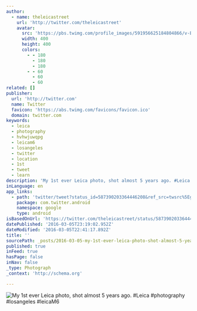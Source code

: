 ```yaml
---
author:
  - name: theleicastreet
    url: 'http://twitter.com/theleicastreet'
    avatar:
      src: 'https://pbs.twimg.com/profile_images/591956625184804866/v-Bq1Lcj_400x400.jpg'
      width: 400
      height: 400
      colors:
        - - 180
          - 180
          - 180
        - - 60
          - 60
          - 60
related: []
publisher:
  url: 'http://twitter.com'
  name: Twitter
  favicon: 'https://abs.twimg.com/favicons/favicon.ico'
  domain: twitter.com
keywords:
  - leica
  - photography
  - hvhwjuwqpg
  - leicam6
  - losangeles
  - twitter
  - location
  - 1st
  - tweet
  - learn
description: 'My 1st ever Leica photo, shot almost 5 years ago. #Leica #photography #losangeles #leicaM6'
inLanguage: en
app_links:
  - path: 'twitter/tweet?status_id=587390203364446208&ref_src=twsrc%5Egoogle%7Ctwcamp%5Eandroidseo%7Ctwgr%5Estatus%7Ctwterm%5E587390203364446208'
    package: com.twitter.android
    namespace: google
    type: android
isBasedOnUrl: 'https://twitter.com/theleicastreet/status/587390203364446208'
datePublished: '2016-03-05T23:19:02.952Z'
dateModified: '2016-03-05T22:41:17.892Z'
title: ''
sourcePath: _posts/2016-03-05-my-1st-ever-leica-photo-shot-almost-5-years-ago-leica-ph.md
published: true
inFeed: true
hasPage: false
inNav: false
_type: Photograph
_context: 'http://schema.org'

---
```

![My 1st ever Leica photo&comma; shot almost 5 years ago&period; &num;Leica &num;photography &num;losangeles &num;leicaM6](https://pbs.twimg.com/media/CCbURpeUAAEmphW.jpg:large)